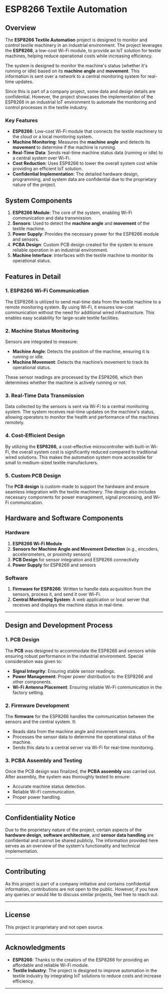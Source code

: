# ESP8266 Textile Automation

## Overview

The **ESP8266 Textile Automation** project is designed to monitor and control textile machinery in an industrial environment. The project leverages the **ESP8266**, a low-cost Wi-Fi module, to provide an IoT solution for textile machines, helping reduce operational costs while increasing efficiency.

The system is designed to monitor the machine's status (whether it's running or idle) based on its **machine angle** and **movement**. This information is sent over a network to a central monitoring system for real-time updates.

Since this is part of a company project, some data and design details are confidential. However, the project showcases the implementation of the ESP8266 in an industrial IoT environment to automate the monitoring and control processes in the textile industry.

### Key Features

- **ESP8266**: Low-cost Wi-Fi module that connects the textile machinery to the cloud or a local monitoring system.
- **Machine Monitoring**: Measures the **machine angle** and detects its **movement** to determine if the machine is running.
- **Real-Time Data**: Sends real-time machine status data (running or idle) to a central system over Wi-Fi.
- **Cost Reduction**: Uses ESP8266 to lower the overall system cost while providing an efficient IoT solution.
- **Confidential Implementation**: The detailed hardware design, programming, and system data are confidential due to the proprietary nature of the project.

## System Components

1. **ESP8266 Module**: The core of the system, enabling Wi-Fi communication and data transmission.
2. **Sensors**: Used to detect the **machine angle** and **movement** of the textile machine.
3. **Power Supply**: Provides the necessary power for the ESP8266 module and sensors.
4. **PCBA Design**: Custom PCB design created for the system to ensure reliable operation in an industrial environment.
5. **Machine Interface**: Interfaces with the textile machine to monitor its operational status.

## Features in Detail

### 1. **ESP8266 Wi-Fi Communication**
The ESP8266 is utilized to send real-time data from the textile machine to a remote monitoring system. By using Wi-Fi, it ensures low-cost communication without the need for additional wired infrastructure. This enables easy scalability for large-scale textile facilities.

### 2. **Machine Status Monitoring**
Sensors are integrated to measure:
- **Machine Angle**: Detects the position of the machine, ensuring it is running or idle.
- **Machine Movement**: Detects the machine’s movement to track its operational status.

These sensor readings are processed by the ESP8266, which then determines whether the machine is actively running or not.

### 3. **Real-Time Data Transmission**
Data collected by the sensors is sent via Wi-Fi to a central monitoring system. The system receives real-time updates on the machine's status, allowing operators to monitor the health and performance of the machines remotely.

### 4. **Cost-Efficient Design**
By utilizing the **ESP8266**, a cost-effective microcontroller with built-in Wi-Fi, the overall system cost is significantly reduced compared to traditional wired solutions. This makes the automation system more accessible for small to medium-sized textile manufacturers.

### 5. **Custom PCB Design**
The **PCB design** is custom-made to support the hardware and ensure seamless integration with the textile machinery. The design also includes necessary components for power management, signal processing, and Wi-Fi communication.

## Hardware and Software Components

### Hardware

1. **ESP8266 Wi-Fi Module**
2. **Sensors for Machine Angle and Movement Detection** (e.g., encoders, accelerometers, or proximity sensors)
3. **PCB Design** for sensor integration and ESP8266 connectivity
4. **Power Supply** for ESP8266 and sensors

### Software

1. **Firmware for ESP8266**: Written to handle data acquisition from the sensors, process it, and send it over Wi-Fi.
2. **Central Monitoring System**: A web application or local server that receives and displays the machine status in real-time.

---

## Design and Development Process

### 1. **PCB Design**
The **PCB** was designed to accommodate the ESP8266 and sensors while ensuring robust performance in the industrial environment. Special consideration was given to:
- **Signal Integrity**: Ensuring stable sensor readings.
- **Power Management**: Proper power distribution to the ESP8266 and other components.
- **Wi-Fi Antenna Placement**: Ensuring reliable Wi-Fi communication in the factory setting.

### 2. **Firmware Development**
The **firmware** for the ESP8266 handles the communication between the sensors and the central system. It:
- Reads data from the machine angle and movement sensors.
- Processes the sensor data to determine the operational status of the machine.
- Sends this data to a central server via Wi-Fi for real-time monitoring.

### 3. **PCBA Assembly and Testing**
Once the PCB design was finalized, the **PCBA assembly** was carried out. After assembly, the system was thoroughly tested to ensure:
- Accurate machine status detection.
- Reliable Wi-Fi communication.
- Proper power handling.

---

## Confidentiality Notice

Due to the proprietary nature of the project, certain aspects of the **hardware design**, **software architecture**, and **sensor data handling** are confidential and cannot be shared publicly. The information provided here serves as an overview of the system's functionality and technical implementation.

---

## Contributing

As this project is part of a company initiative and contains confidential information, contributions are not open to the public. However, if you have any queries or would like to discuss similar projects, feel free to reach out.

---

## License

This project is proprietary and not open source.

---

## Acknowledgments

- **ESP8266**: Thanks to the creators of the ESP8266 for providing an affordable and reliable Wi-Fi module.
- **Textile Industry**: The project is designed to improve automation in the textile industry by integrating IoT solutions to reduce costs and increase efficiency.

---

